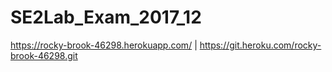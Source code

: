 # SE2Lab_Exam_2017_12

https://rocky-brook-46298.herokuapp.com/ | https://git.heroku.com/rocky-brook-46298.git
